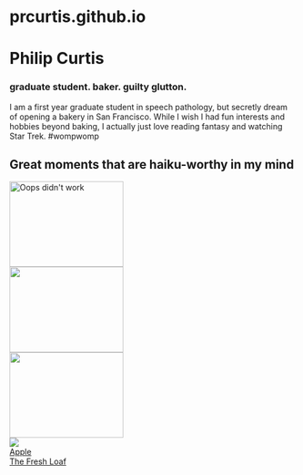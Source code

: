 # prcurtis.github.io
<h1>Philip Curtis</h1>

<h3>graduate student.  baker.  guilty glutton.</h3>
<p>I am a first year graduate student in speech pathology, but secretly dream of opening a bakery in San Francisco.  While I wish I had fun interests and hobbies beyond baking, I actually just love reading fantasy and watching Star Trek.  #wompwomp</p>

<h2>Great moments that are haiku-worthy in my mind</h2>

<div>
	<img src="http://eatyourcannabis.com/wp-content/uploads/2014/06/caramelsauce..jpg" alt="Oops didn't work" width="200px" height = "150px">
</div>
<div>
	<img src="http://media.giphy.com/media/5oOz8ByHKrMU8/giphy.gif" width="200px" height = "150px">
</div>
<div>
	<img src="http://runeatrepeat.com/wp-content/uploads/2015/03/me-eating-chocolate.gif"  width="200px" height = "150px">
</div>



<div>
	<a href="http://www.google.com">
		<img src="http://38.media.tumblr.com/77c3e9791b5705eded34b1a4aaf86283/tumblr_n8o6lzNG2d1rsadwno1_500.gif">
	</a>
</div>

<div>
	<a href="http://www.apple.com">Apple</a>
</div>

<div>
	<a href="http://www.thefreshloaf.com/">The Fresh Loaf</a>
</div>
